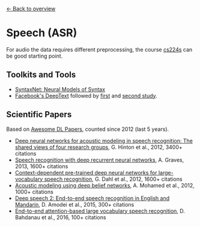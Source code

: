 [← Back to overview](../README.md)

# Speech (ASR)
For audio the data requires different preprocessing, the course [cs224s](http://web.stanford.edu/class/cs224s/syllabus.html) can be good starting point.

## Toolkits and Tools
* [SyntaxNet: Neural Models of Syntax](https://github.com/tensorflow/models/tree/master/research/syntaxnet)
* [Facebook's DeepText](https://code.facebook.com/posts/181565595577955/introducing-deeptext-facebook-s-text-understanding-engine/) followed by [first](https://arxiv.org/abs/1502.01710) and [second study](https://arxiv.org/abs/1605.07314).

## Scientific Papers
Based on [Awesome DL Papers](https://github.com/terryum/awesome-deep-learning-papers#speech--other-domain), counted since 2012 (last 5 years).

- [Deep neural networks for acoustic modeling in speech recognition: The shared views of four research groups](http://www.cs.toronto.edu/~asamir/papers/SPM_DNN_12.pdf), G. Hinton et al., 2012, 3400+ citations
- [Speech recognition with deep recurrent neural networks](http://arxiv.org/pdf/1303.5778.pdf), A. Graves, 2013, 1600+ citations
- [Context-dependent pre-trained deep neural networks for large-vocabulary speech recognition](http://citeseerx.ist.psu.edu/viewdoc/download?doi=10.1.1.337.7548&rep=rep1&type=pdf), G. Dahl et al., 2012, 1600+ citations
- [Acoustic modeling using deep belief networks](http://www.cs.toronto.edu/~asamir/papers/speechDBN_jrnl.pdf), A. Mohamed et al., 2012, 1000+ citations
- [Deep speech 2: End-to-end speech recognition in English and Mandarin](https://arxiv.org/pdf/1512.02595), D. Amodei et al., 2015, 300+ citations
- [End-to-end attention-based large vocabulary speech recognition](https://arxiv.org/pdf/1508.04395), D. Bahdanau et al., 2016, 100+ citations
